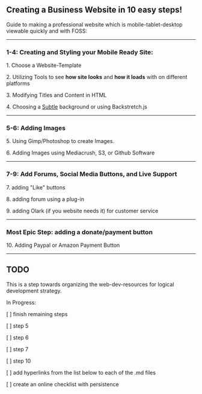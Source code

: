 

## Creating a Business Website in 10 easy steps!

Guide to making a professional website which is mobile-tablet-desktop viewable quickly and with FOSS:


---

### 1-4: Creating and Styling your Mobile Ready Site:

1\. Choose a Website-Template

2\. Utilizing Tools to see **how site looks** and **how it loads** with on different platforms

3\. Modifying Titles and Content in HTML

4\. Choosing a [Subtle](http://subtlepatterns.com/) background or using Backstretch.js

---

### 5-6: Adding Images


5\. Using Gimp/Photoshop to create Images.

6\. Adding Images using Mediacrush, S3, or Github Software 

---

### 7-9: Add Forums, Social Media Buttons, and Live Support

7\. adding "Like" buttons

8\. adding forum using a plug-in

9\. adding Olark (if you website needs it) for customer service

---



### Most Epic Step: adding a donate/payment button

10\. Adding Paypal or Amazon Payment Button

---

## TODO

This is a step towards organizing the web-dev-resources for logical development strategy.


In Progress:


[ ] finish remaining steps

[ ] step 5

[ ] step 6

[ ] step 7 

[ ] step 10

[ ] add hyperlinks from the list below to each of the .md files

[ ] create an online checklist with persistence
